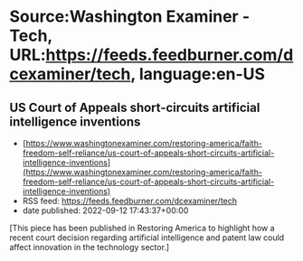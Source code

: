 # Source:Washington Examiner - Tech, URL:https://feeds.feedburner.com/dcexaminer/tech, language:en-US

## US Court of Appeals short-circuits artificial intelligence inventions
 - [https://www.washingtonexaminer.com/restoring-america/faith-freedom-self-reliance/us-court-of-appeals-short-circuits-artificial-intelligence-inventions](https://www.washingtonexaminer.com/restoring-america/faith-freedom-self-reliance/us-court-of-appeals-short-circuits-artificial-intelligence-inventions)
 - RSS feed: https://feeds.feedburner.com/dcexaminer/tech
 - date published: 2022-09-12 17:43:37+00:00

[This piece has been published in Restoring America to highlight how a recent court decision regarding artificial intelligence and patent law could affect innovation in the technology sector.]

